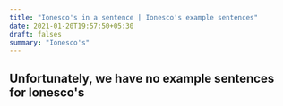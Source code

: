 ```yaml
---
title: "Ionesco's in a sentence | Ionesco's example sentences"
date: 2021-01-20T19:57:50+05:30
draft: falses
summary: "Ionesco's"
---
```

## Unfortunately, we have no example sentences for Ionesco's                 
